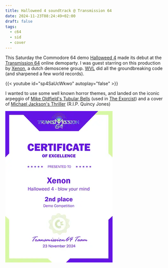 ```yaml
---
title: Halloweed 4 soundtrack @ Transmission 64
date: 2024-11-23T08:24:49+02:00
draft: false
tags:
  - c64
  - sid
  - cover
---
```

This Saturday the Commodore 64 demo [Halloweed 4](https://csdb.dk/release/?id=247767) made its debut at the
[Transmission 64](https://transmission64.com/) online demoparty. I was guest
starring on this production by [Xenon](https://csdb.dk/group/?id=153), a dutch demoscene group. [WVL](https://csdb.dk/scener/?id=1119) did
all the groundbreaking code (and sharpened a few world records).

{{< youtube id="sp4SaUcWkwo" autoplay="false" >}}

I wanted to use
some well known horror themes, and landed on the iconic arpeggio of [Mike
Oldfield's Tubular Bells](https://www.youtube.com/watch?v=FN6jIvKiYOs) (used in
[The Exorcist](https://www.themoviedb.org/movie/9552-the-exorcist)) and a cover
of [Michael Jackson's Thriller](https://www.youtube.com/watch?v=BsuEjAw5hg0) (R.I.P. Quincy Jones)

![Official proof we came 2nd](certificate.webp)
